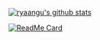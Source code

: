 [![ryaangu's github stats](https://github-readme-stats.vercel.app/api?username=ryaangu&show_icons=true&theme=gruvbox)](https://github.com/ryaangu)

[![ReadMe Card](https://github-readme-stats.vercel.app/api/pin/?username=ryaangu&repo=ryhfive&show_icons=&theme=gruvbox)](https://github.com/ryaangu/ryhfive)

<!--
**Ryaangu/ryaangu** is a ✨ _special_ ✨ repository because its `README.md` (this file) appears on your GitHub profile.

Here are some ideas to get you started:

- 🔭 I’m currently working on ...
- 🌱 I’m currently learning ...
- 👯 I’m looking to collaborate on ...
- 🤔 I’m looking for help with ...
- 💬 Ask me about ...
- 📫 How to reach me: ...
- 😄 Pronouns: ...
- ⚡ Fun fact: ...
-->
